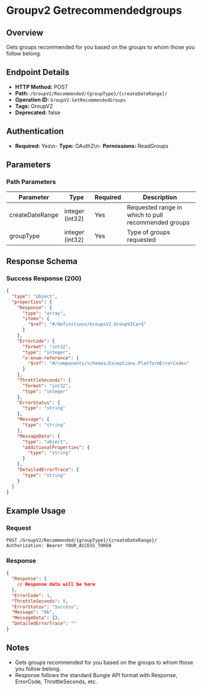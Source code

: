 # Groupv2 Getrecommendedgroups

## Overview
Gets groups recommended for you based on the groups to whom those you follow belong.

## Endpoint Details
- **HTTP Method:** POST
- **Path:** `/GroupV2/Recommended/{groupType}/{createDateRange}/`
- **Operation ID:** `GroupV2.GetRecommendedGroups`
- **Tags:** GroupV2
- **Deprecated:** false

## Authentication
- **Required:** Yes\n- **Type:** OAuth2\n- **Permissions:** ReadGroups

## Parameters

### Path Parameters
| Parameter | Type | Required | Description |
|-----------|------|----------|-------------|
| createDateRange | integer (int32) | Yes | Requested range in which to pull recommended groups |
| groupType | integer (int32) | Yes | Type of groups requested |


## Response Schema

### Success Response (200)
```json
{
  "type": "object",
  "properties": {
    "Response": {
      "type": "array",
      "items": {
        "$ref": "#/definitions/GroupsV2.GroupV2Card"
      }
    },
    "ErrorCode": {
      "format": "int32",
      "type": "integer",
      "x-enum-reference": {
        "$ref": "#/components/schemas/Exceptions.PlatformErrorCodes"
      }
    },
    "ThrottleSeconds": {
      "format": "int32",
      "type": "integer"
    },
    "ErrorStatus": {
      "type": "string"
    },
    "Message": {
      "type": "string"
    },
    "MessageData": {
      "type": "object",
      "additionalProperties": {
        "type": "string"
      }
    },
    "DetailedErrorTrace": {
      "type": "string"
    }
  }
}
```


## Example Usage

### Request
```http
POST /GroupV2/Recommended/{groupType}/{createDateRange}/
Authorization: Bearer YOUR_ACCESS_TOKEN
```

### Response
```json
{
  "Response": {
    // Response data will be here
  },
  "ErrorCode": 1,
  "ThrottleSeconds": 0,
  "ErrorStatus": "Success",
  "Message": "Ok",
  "MessageData": {},
  "DetailedErrorTrace": ""
}
```

## Notes
- Gets groups recommended for you based on the groups to whom those you follow belong.
- Response follows the standard Bungie API format with Response, ErrorCode, ThrottleSeconds, etc.
